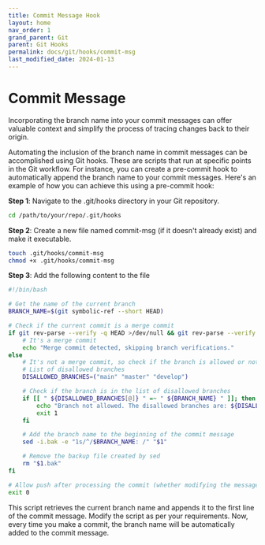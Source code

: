 ```yaml
---
title: Commit Message Hook
layout: home
nav_order: 1
grand_parent: Git
parent: Git Hooks
permalink: docs/git/hooks/commit-msg
last_modified_date: 2024-01-13
---
```


# Commit Message

Incorporating the branch name into your commit messages can offer valuable context and simplify the process of tracing changes back to their origin.

Automating the inclusion of the branch name in commit messages can be accomplished using Git hooks. These are scripts that run at specific points in the Git workflow. For instance, you can create a pre-commit hook to automatically append the branch name to your commit messages. Here's an example of how you can achieve this using a pre-commit hook:

**Step 1**: Navigate to the .git/hooks directory in your Git repository.

```bash
cd /path/to/your/repo/.git/hooks
```

**Step 2**: Create a new file named commit-msg (if it doesn't already exist) and make it executable.

```bash
touch .git/hooks/commit-msg
chmod +x .git/hooks/commit-msg
```

**Step 3**: Add the following content to the file

```bash
#!/bin/bash

# Get the name of the current branch
BRANCH_NAME=$(git symbolic-ref --short HEAD)

# Check if the current commit is a merge commit
if git rev-parse --verify -q HEAD >/dev/null && git rev-parse --verify -q HEAD^2 >/dev/null; then
    # It's a merge commit
    echo "Merge commit detected, skipping branch verifications."
else
    # It's not a merge commit, so check if the branch is allowed or not
    # List of disallowed branches
    DISALLOWED_BRANCHES=("main" "master" "develop")

    # Check if the branch is in the list of disallowed branches
    if [[ " ${DISALLOWED_BRANCHES[@]} " =~ " ${BRANCH_NAME} " ]]; then
        echo "Branch not allowed. The disallowed branches are: ${DISALLOWED_BRANCHES[@]}"
        exit 1
    fi

    # Add the branch name to the beginning of the commit message
    sed -i.bak -e "1s/^/$BRANCH_NAME: /" "$1"

    # Remove the backup file created by sed
    rm "$1.bak"
fi

# Allow push after processing the commit (whether modifying the message or allowing a merge)
exit 0
```

This script retrieves the current branch name and appends it to the first line of the commit message. Modify the script as per your requirements.
Now, every time you make a commit, the branch name will be automatically added to the commit message.
